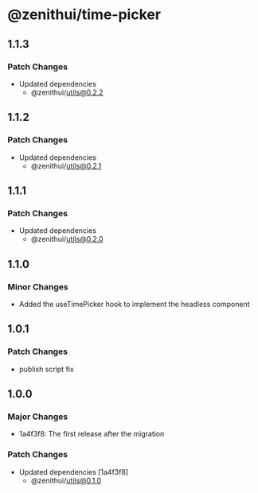 # @zenithui/time-picker

## 1.1.3

### Patch Changes

- Updated dependencies
  - @zenithui/utils@0.2.2

## 1.1.2

### Patch Changes

- Updated dependencies
  - @zenithui/utils@0.2.1

## 1.1.1

### Patch Changes

- Updated dependencies
  - @zenithui/utils@0.2.0

## 1.1.0

### Minor Changes

- Added the useTimePicker hook to implement the headless component

## 1.0.1

### Patch Changes

- publish script fix

## 1.0.0

### Major Changes

- 1a4f3f8: The first release after the migration

### Patch Changes

- Updated dependencies [1a4f3f8]
  - @zenithui/utils@0.1.0
